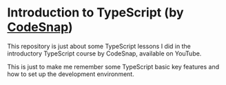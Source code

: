 # Introduction to TypeScript (by [CodeSnap](https://youtube.com/playlist?list=PL7siRj7spTbBfiNQ1kBVuytL8-I8DZWZq))

This repository is just about some TypeScript lessons I did in the introductory TypeScript course by CodeSnap, available on YouTube.

This is just to make me remember some TypeScript basic key features and how to set up the development environment.
